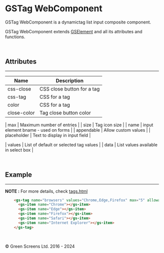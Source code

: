 # GSTag WebComponent

GSTag WebComponent is a dynamictag list input composite component.

GSTag WebComponent extends [GSElement](../base/GSElement.md) and all its attributes and functions.

<br>

## Attributes 
---

| Name               | Description                                              |
|--------------------|----------------------------------------------------------|
| css-close          | CSS close button for a tag                               | 
| css-tag            | CSS for a tag                                            | 
| color              | CSS for a tag                                            | 
| close-color        | Tag close button color                                   | 

| max                | Maximum number of entries                                | 
| size               | Tag icon size                                            | 
| name               | input element bname - used on forms                      | 
| appendable         | Allow custom values                                      | 
| placeholder        | Text to display in input field                           | 

| values             | List of default or selected tag values                   | 
| data               | List values available in select box                      | 

<br>

## Example
---

**NOTE :** 
For more details, check [tags.html](../../demos/tags.html)

```html
    <gs-tag name="browsers" values="Chrome,Edge,Firefox" max="5" allowadd="true">
      <gs-item name="Chrome"></gs-item>
      <gs-item name="Edge"></gs-item>
      <gs-item name="Firefox"></gs-item>
      <gs-item name="Safari"></gs-item>
      <gs-item name="Internet Explorer"></gs-item>
    </gs-tag>
```

<br>

&copy; Green Screens Ltd. 2016 - 2024

